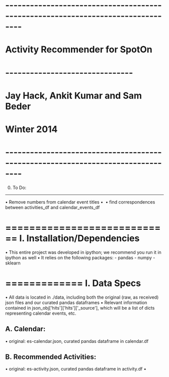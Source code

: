# -------------------------------------------------------------------------------- #
# Activity Recommender for SpotOn
# -------------------------------
# Jay Hack, Ankit Kumar and Sam Beder
# Winter 2014
# -------------------------------------------------------------------------------- #

0. To Do:
---------
• Remove numbers from calendar event titles
• 
• find correspondences between activities_df and calendar_events_df





============================
I. Installation/Dependencies
============================
• This entire project was developed in ipython; we recommend you run it in ipython as well
• It relies on the following packages:
	- pandas
	- numpy
	- sklearn


=============
I. Data Specs
=============
• All data is located in ./data, including both the original (raw, as received) json files and our curated
pandas dataframes
• Relevant information contained in json_obj['hits']['hits']['_source'], which will be a list of dicts representing calendar events, etc.

A. Calendar:
------------
• original: es-calendar.json, curated pandas dataframe in calendar.df


B. Recommended Activities:
--------------------------
• original: es-activity.json, curated pandas dataframe in activity.df
• 
